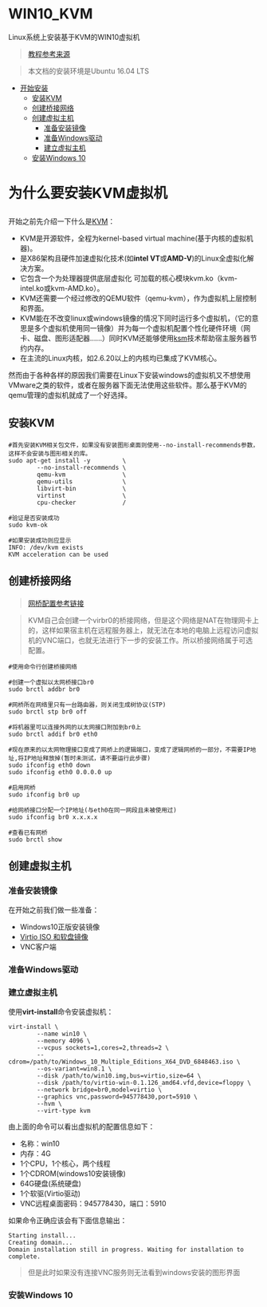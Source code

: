 # WIN10_KVM
Linux系统上安装基于KVM的WIN10虚拟机
> [教程参考来源](https://tommy.net.cn/2017/01/06/install-windows-under-ubuntu-and-kvm/)

> 本文档的安装环境是Ubuntu 16.04 LTS

* [开始安装](#1)
    * [安装KVM](#2)
    * [创建桥接网络](#3)
    * [创建虚拟主机](#4)
        * [准备安装镜像](#4.1)
        * [准备Windows驱动](#4.2)
        * [建立虚拟主机](#4.3)
    * [安装Windows 10](#5)

# <p id="1">为什么要安装KVM虚拟机</p>

开始之前先介绍一下什么是[KVM](https://zh.wikipedia.org/wiki/%E5%9F%BA%E4%BA%8E%E5%86%85%E6%A0%B8%E7%9A%84%E8%99%9A%E6%8B%9F%E6%9C%BA)：
+ KVM是开源软件，全程为kernel-based virtual machine(基于内核的虚拟机器)。
+ 是X86架构且硬件加速虚拟化技术(如**intel VT**或**AMD-V**)的Linux全虚拟化解决方案。
+ 它包含一个为处理器提供底层虚拟化 可加载的核心模块kvm.ko（kvm-intel.ko或kvm-AMD.ko）。
+ KVM还需要一个经过修改的QEMU软件（qemu-kvm），作为虚拟机上层控制和界面。
+ KVM能在不改变linux或windows镜像的情况下同时运行多个虚拟机，（它的意思是多个虚拟机使用同一镜像）并为每一个虚拟机配置个性化硬件环境（网卡、磁盘、图形适配器……）同时KVM还能够使用[ksm](https://en.wikipedia.org/wiki/Kernel_same-page_merging)技术帮助宿主服务器节约内存。
+ 在主流的Linux内核，如2.6.20以上的内核均已集成了KVM核心。

然而由于各种各样的原因我们需要在Linux下安装windows的虚拟机又不想使用VMware之类的软件，或者在服务器下面无法使用这些软件。那么基于KVM的qemu管理的虚拟机就成了一个好选择。

## <p id="2">安装KVM</p>

    #首先安装KVM相关包文件，如果没有安装图形桌面则使用--no-install-recommends参数，这样不会安装与图形相关的库。
    sudo apt-get install -y         \
            --no-install-recommends \
            qemu-kvm                \
            qemu-utils              \
            libvirt-bin             \
            virtinst                \
            cpu-checker             /

    #验证是否安装成功
    sudo kvm-ok

    #如果安装成功则应显示
    INFO: /dev/kvm exists
    KVM acceleration can be used

## <p id="3">创建桥接网络</p>
> [网桥配置参考链接](https://github.com/mengmengmengqiang/network#桥接网络ubuntu1604)

> KVM自己会创建一个virbr0的桥接网络，但是这个网络是NAT在物理网卡上的，这样如果宿主机在远程服务器上，就无法在本地的电脑上远程访问虚拟机的VNC端口，也就无法进行下一步的安装工作。所以桥接网络属于可选配置。

    #使用命令行创建桥接网络

    #创建一个虚拟以太网桥接口br0
    sudo brctl addbr br0

    #网桥所在网络里只有一台路由器，则关闭生成树协议(STP)
    sudo brctl stp br0 off

    #将机器里可以连接外网的以太网接口附加到br0上
    sudo brctl addif br0 eth0

    #现在原来的以太网物理接口变成了网桥上的逻辑端口，变成了逻辑网桥的一部分，不需要IP地址,将IP地址释放掉(暂时未测试，请不要运行此步骤)
    sudo ifconfig eth0 down
    sudo ifconfig eth0 0.0.0.0 up

    #启用网桥
    sudo ifconfig br0 up

    #给网桥接口分配一个IP地址(与eth0在同一网段且未被使用过)
    sudo ifconfig br0 x.x.x.x

    #查看已有网桥
    sudo brctl show

## <p id="4">创建虚拟主机</p>

### <p id="4.1">准备安装镜像</p>

在开始之前我们做一些准备：
+ Windows10正版安装镜像
+ [Virtio ISO 和软盘镜像](https://fedorapeople.org/groups/virt/virtio-win/direct-downloads/archive-virtio/virtio-win-0.1.126-2/)
+ VNC客户端


### <p id="4.2">准备Windows驱动</p>

### <p id="4.3">建立虚拟主机</p>

使用**virt-install**命令安装虚拟机：

    virt-install \ 
            --name win10 \
            --memory 4096 \
            --vcpus sockets=1,cores=2,threads=2 \
            --cdrom=/path/to/Windows_10_Multiple_Editions_X64_DVD_6848463.iso \
            --os-variant=win8.1 \
            --disk /path/to/win10.img,bus=virtio,size=64 \
            --disk /path/to/virtio-win-0.1.126_amd64.vfd,device=floppy \
            --network bridge=br0,model=virtio \
            --graphics vnc,password=945778430,port=5910 \
            --hvm \
            --virt-type kvm

由上面的命令可以看出虚拟机的配置信息如下：
+ 名称：win10
+ 内存：4G
+ 1个CPU，1个核心，两个线程
+ 1个CDROM(windows10安装镜像)
+ 64G硬盘(系统硬盘)
+ 1个软驱(Virtio驱动)
+ VNC远程桌面密码：945778430，端口：5910

如果命令正确应该会有下面信息输出：

    Starting install...
    Creating domain...
    Domain installation still in progress. Waiting for installation to complete.

> 但是此时如果没有连接VNC服务则无法看到windows安装的图形界面

### <p id="5">安装Windows 10</p>


